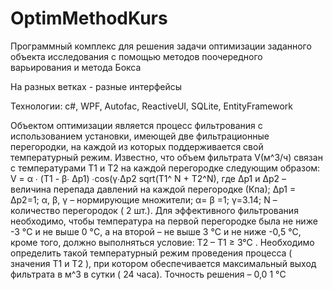 # OptimMethodKurs
Программный комплекс для решения задачи оптимизации заданного объекта исследования с помощью методов поочередного варьирования и метода Бокса

На разных ветках - разные интерфейсы

Технологии: c#, WPF, Autofac, ReactiveUI, SQLite, EntityFramework 

Объектом оптимизации  является процесс фильтрования с использованием  установки, имеющей две фильтрационные перегородки, на каждой из которых поддерживается свой температурный режим. Известно, что объем фильтрата V(м^3/ч)  связан с температурами T1 и T2 на каждой перегородке следующим образом:
V = α ∙ (T1 - β∙ ∆р1) ∙cos(γ∙∆р2 sqrt(T1^ N + T2^N),
где ∆р1  и  ∆р2 – величина перепада давлений на каждой перегородке (Кпа);       ∆р1 = ∆р2=1;
α, β, γ – нормирующие множители; α= β =1;  γ=3.14;
N – количество перегородок ( 2 шт.).
Для эффективного фильтрования необходимо, чтобы температура на первой перегородке была не ниже -3 °C и не выше 0 °C, а на второй – не выше 3 °C и не ниже -0,5 °C, кроме того, должно выполняться условие:  T2 – T1 ≥ 3°C   .
Необходимо определить  такой температурный режим проведения процесса ( значения Т1 и Т2 ), при котором  обеспечивается максимальный выход фильтрата в м^3  в сутки ( 24 часа).  Точность решения – 0,0 1 °C       


